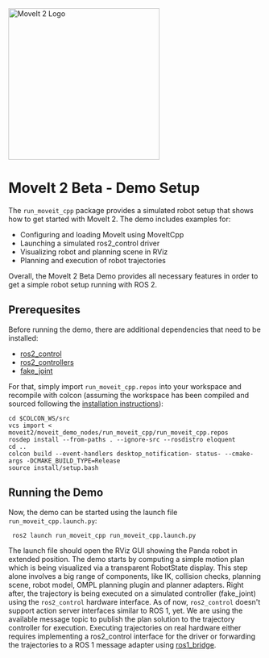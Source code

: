 <img src="https://github.com/ros-planning/moveit.ros.org/blob/master/assets/logo/moveit2/moveit_logo-black.png" alt="MoveIt 2 Logo" width="300"/>

# MoveIt 2 Beta - Demo Setup

The `run_moveit_cpp` package provides a simulated robot setup that shows how to get started with MoveIt 2.
The demo includes examples for:

* Configuring and loading MoveIt using MoveItCpp
* Launching a simulated ros2_control driver
* Visualizing robot and planning scene in RViz
* Planning and execution of robot trajectories

Overall, the MoveIt 2 Beta Demo provides all necessary features in order to get a simple robot setup running with ROS 2.

## Prerequesites

Before running the demo, there are additional dependencies that need to be installed:

* [ros2_control](https://github.com/ros-controls/ros2_control)
* [ros2_controllers](https://github.com/ros-controls/ros2_controllers)
* [fake_joint](https://github.com/tork-a/fake_joint)

For that, simply import `run_moveit_cpp.repos` into your workspace and recompile with colcon (assuming the workspace has been compiled and sourced following the [installation instructions](/README.md)):

    cd $COLCON_WS/src
    vcs import < moveit2/moveit_demo_nodes/run_moveit_cpp/run_moveit_cpp.repos
    rosdep install --from-paths . --ignore-src --rosdistro eloquent
    cd ..
    colcon build --event-handlers desktop_notification- status- --cmake-args -DCMAKE_BUILD_TYPE=Release
    source install/setup.bash
    
## Running the Demo
 
Now, the demo can be started using the launch file `run_moveit_cpp.launch.py`:
 
     ros2 launch run_moveit_cpp run_moveit_cpp.launch.py
     
The launch file should open the RViz GUI showing the Panda robot in extended position.
The demo starts by computing a simple motion plan which is being visualized via a transparent RobotState display.
This step alone involves a big range of components, like IK, collision checks, planning scene, robot model, OMPL planning plugin and planner adapters.
Right after, the trajectory is being executed on a simulated controller (fake_joint) using the `ros2_control` hardware interface.
As of now, `ros2_control` doesn't support action server interfaces similar to ROS 1, yet.
We are using the available message topic to publish the plan solution to the trajectory controller for execution.
Executing trajectories on real hardware either requires implementing a ros2_control interface for the driver or forwarding the trajectories to a ROS 1 message adapter using [ros1_bridge](https://github.com/ros2/ros1_bridge). 

